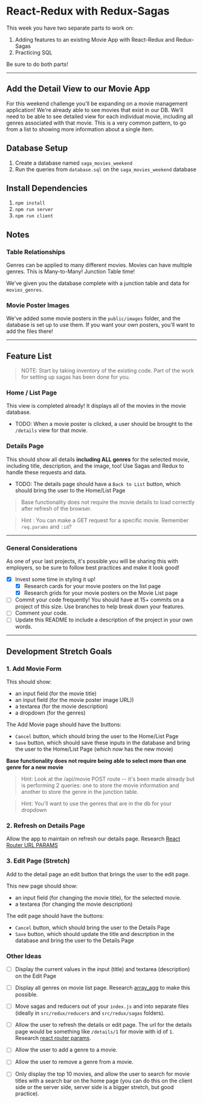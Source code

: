 # React-Redux with Redux-Sagas

This week you have two separate parts to work on:

1. Adding features to an existing Movie App with React-Redux and Redux-Sagas
2. Practicing SQL

Be sure to do both parts!

---

## Add the Detail View to our Movie App

For this weekend challenge you'll be expanding on a movie management application! We're already able to see movies that exist in our DB. We'll need to be able to see detailed view for each individual movie, including all genres associated with that movie. This is a very common pattern, to go from a list to showing more information about a single item. 

## Database Setup

1. Create a database named `saga_movies_weekend`
2. Run the queries from `database.sql` on the `saga_movies_weekend` database

## Install Dependencies

1. `npm install` 
2. `npm run server`
3. `npm run client`

## Notes

### Table Relationships
Genres can be applied to many different movies. Movies can have multiple genres. This is Many-to-Many! Junction Table time!

We've given you the database complete with a junction table and data for `movies_genres`.
 
### Movie Poster Images
We've added some movie posters in the `public/images` folder, and the database is set up to use them. If you want your own posters, you'll want to add the files there!

---

## Feature List

> NOTE: Start by taking inventory of the existing code. Part of the work for setting up sagas has been done for you.

### Home / List Page

This view is completed already! It displays all of the movies in the movie database. 

- TODO: When a movie poster is clicked, a user should be brought to the `/details` view for that movie.

### Details Page

This should show all details **including ALL genres** for the selected movie, including title, description, and the image, too! Use Sagas and Redux to handle these requests and data.

- TODO: The details page should have a `Back to List` button, which should bring the user to the Home/List Page

> Base functionality does not require the movie details to load correctly after refresh of the browser.


 > Hint : You can make a GET request for a specific movie. Remember `req.params` and `:id`?
---

### General Considerations

As one of your last projects, it's possible you will be sharing this with employers, so be sure to follow best practices and make it look good!

- [X] Invest some time in styling it up!
    - [x] Research cards for your movie posters on the list page
    - [x] Research grids for your movie posters on the Movie List page
- [ ] Commit your code frequently! You should have at 15+ commits on a project of this size. Use branches to help break down your features.
- [ ] Comment your code.
- [ ] Update this README to include a description of the project in your own words.

---

## Development Stretch Goals

### 1. Add Movie Form

This should show:

- an input field (for the movie title)
- an input field (for the movie poster image URL))
- a textarea (for the movie description)
- a dropdown (for the genres)

The Add Movie page should have the buttons:

- `Cancel` button, which should bring the user to the Home/List Page
- `Save` button, which should save these inputs in the database and bring the user to the Home/List Page (which now has the new movie)

**Base functionality does not require being able to select more than one genre for a new movie**

> Hint: Look at the /api/movie POST route -- it's been made already but is performing 2 queries: one to store the movie information and another to store the genre in the junction table.

> Hint: You'll want to use the genres that are in the db for your dropdown


### 2. Refresh on Details Page
Allow the app to maintain on refresh our details page.
Research [React Router URL PARAMS](https://reactrouter.com/web/example/url-params) 

### 3. Edit Page (Stretch)
Add to the detail page an edit button that brings the user to the edit page.

This new page should show:

- an input field (for changing the movie title), for the selected movie.
- a textarea (for changing the movie description)

The edit page should have the buttons:

- `Cancel` button, which should bring the user to the Details Page
- `Save` button, which should update the title and description in the database and bring the user to the Details Page

### Other Ideas

- [ ] Display the current values in the input (title) and textarea (description) on the Edit Page
- [ ] Display all genres on movie list page. Research [array_agg](https://stackoverflow.com/questions/43458174/how-to-save-and-return-javascript-object-with-subarray-in-normalized-sql) to make this possible.
- [ ] Move sagas and reducers out of your `index.js` and into separate files (ideally in `src/redux/reducers` and `src/redux/sagas` folders).
- [ ] Allow the user to refresh the details or edit page. The url for the details page would be something like `/details/1` for movie with id of `1`. Research [react router params](https://reacttraining.com/react-router/web/example/url-params).
- [ ] Allow the user to add a genre to a movie.
- [ ] Allow the user to remove a genre from a movie.
- [ ] Only display the top 10 movies, and allow the user to search for movie titles with a search bar on the home page (you can do this on the client side or the server side, server side is a bigger stretch, but good practice).

